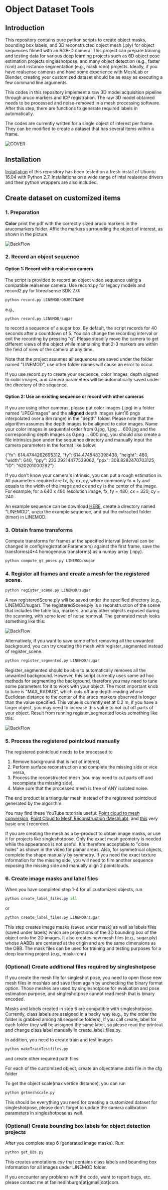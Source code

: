 # Object Dataset Tools

## Introduction

This repository contains pure python scripts to create object masks, bounding box labels, and 3D reconstructed object mesh (.ply) for object sequences filmed with an RGB-D camera. This project can prepare training and testing data for various deep learning projects such as 6D object pose estimation projects singleshotpose, and many object detection (e.g., faster rcnn) and instance segmentation (e.g., mask rcnn) projects. Ideally, if you have realsense cameras and have some experience with MeshLab or Blender, creating your customized dataset should be as easy as executing a few command line arguments.

This codes in this repository implement a raw 3D model acquisition pipeline through aruco markers and ICP registration. The raw 3D model obtained needs to be processed and noise-removed in a mesh processing software. After this step, there are functions to generate required labels in automatically. 

The codes are currently written for a single object of interest per frame. They can be modified to create a dataset that has several items within a frame.

![COVER](doc/cover.png)

## Installation

[Installation](doc/installation.md) of this repository has been tested on a fresh install of Ubuntu 16.04 with Python 2.7. Installations on a wide range of intel realsense drivers and their python wrappers are also included.

## Create dataset on customized items

### 1. Preparation

**Color** print the pdf with the correctly sized aruco markers in the arucomarkers folder. Affix the markers surrounding the object of interest, as shown in the picture.

![BackFlow](doc/setup.png)

### 2. Record an object sequence

#### Option 1: Record with a realsense camera

The script is provided to record an object video sequence using a compatible realsense camera. Use record.py for legacy models and record2.py for librealsense SDK 2.0:  

```python
python record.py LINEMOD/OBJECTNAME
```
e.g.,

```python
python record.py LINEMOD/sugar
```

to record a sequence of a sugar box. By default, the script records for 40 seconds after a countdown of 5. You can change the recording interval or exit the recording by pressing "q". Please steadily move the camera to get different views of the object while maintaining that 2-3 markers are within the field of view of the camera at any time. 

Note that the project assumes all sequences are saved under the folder named "LINEMOD", use other folder names will cause an error to occur. 

If you use record.py to create your sequence, color images, depth aligned to color images, and camera parameters will be automatically saved under the directory of the sequence. 

#### Option 2: Use an existing sequence or record with other cameras

If you are using other cameras, please put color images (.jpg) in a folder named "JPEGImages" and the **aligned** depth images (uint16 pngs interpolated over a 8m range) in the "depth" folder. Please note that the algorithm assumes the depth images to be  aligned to color images. Name your color images in sequential order from 0.jpg, 1.jpg ... 600.jpg and the corresponding depth images as 0.png ... 600.png, you should also create a file intrinsics.json under the sequence directory and manually input the camera parameters in the format like below:

{"fx": 614.4744262695312, "fy": 614.4745483398438, "height": 480, "width": 640, "ppy": 233.29214477539062, "ppx": 308.8282470703125, "ID": "620201000292"}

If you don't know your camera's intrinsic, you can put a rough estimation in. All parameters required are fx, fy, cx, cy, where commonly fx = fy and equals to the width of the image and cx and cy is the center of the image. For example, for a 640 x 480 resolution image, fx, fy = 480, cx = 320, cy = 240. 

An example sequence can be download [HERE](https://drive.google.com/open?id=1qvKRW-jDPHSaJKkzttfXIoESN0O6Fksr), create a directory named "LINEMOD", unzip the example sequence, and put the extracted folder (timer) in LINEMOD. 

### 3. Obtain frame transforms

Compute transforms for frames at the specified interval (interval can be changed in config/registrationParameters) against the first frame, save the transforms(4*4 homogenous transforms) as a numpy array (.npy).

```python
python compute_gt_poses.py LINEMOD/sugar
```

### 4. Register all frames and create a mesh for the registered scene.

```python
python register_scene.py LINEMOD/sugar
```
A raw registeredScene.ply will be saved under the specified directory (e.g., LINEMOD/sugar). The registeredScene.ply is a reconstruction of the scene that includes the table top, markers, and any other objects exposed during the scanning, with some level of noise removal. The generated mesh looks something like this:

![BackFlow](doc/unsegmented.png)

Alternatively, if you want to save some effort removing all the unwanted background, you can try creating the mesh with register_segmented instead of register_scene.

```python
python register_segmented.py LINEMOD/sugar
```

Register_segmented should be able to automatically removes all the unwanted background. However, this script currently uses some ad hoc methods for segmenting the background, therefore you may need to tune some parameters for it to work with your object. The most important knob to tune is "MAX_RADIUS", which cuts off any depth reading whose Euclidean distance to the center of the aruco markers observed is longer than the value specified. This value is currently set at 0.2 m, if you have a larger object, you may need to increase this value to not cut off parts of your object. Result from running register_segmented looks something like this:

![BackFlow](doc/segmented.png)

### 5. Process the registered pointcloud manually

The registered pointcloud needs to be processed to 
1) Remove background that is not of interest,
2) Perform surface reconstruction and complete the missing side or vice versa, 
3) Process the reconstructed mesh (you may need to cut parts off and recomplete the missing side),
4) Make sure that the processed mesh is free of ANY isolated noise.

The end product is a triangular mesh instead of the registered pointcloud generated by the algorithm.

You may find these YouTube tutorials useful: [Point cloud to mesh conversion](https://www.youtube.com/watch?v=38mt3kpsxd4), 
[Point Cloud to Mesh Reconstruction (MeshLab)](https://www.youtube.com/watch?v=lHKOJ1dbyJI), and [this](https://www.youtube.com/watch?v=BPX-j9xE2EQ) very basic one I recorded.

If you are creating the mesh as a by-product to obtain image masks, or use it for projects like singleshotpose. Only the exact mesh geometry is needed while the appearance is not useful. It's therefore acceptable to "close holes" as shown in the video for planar areas. Also, for symmetrical objects, complete the shape manually by symmetry. If you need the exact texture information for the missing side, you will need to film another sequence exposing the missing side and manually align 2 pointclouds. 



### 6. Create image masks and label files

When you have completed step 1-4 for all customized objects, run

```python
python create_label_files.py all
```
or 

```python
python create_label_files.py LINEMOD/sugar
```

This step creates image masks (saved under mask) as well as labels files (saved under labels) which are projections of the 3D bounding box of the object onto the 2D images. It also creates new mesh files (e.g., sugar.ply) whose AABBs are centered at the origin and are the same dimensions as the OBB. The mask files can be used for training and testing purposes for a deep learning project (e.g., mask-rcnn) 

### (Optional) Create additional files required by singleshotpose

If you create the mesh file for singleshot pose, you need to open those new mesh files in meshlab and save them again by unchecking the binary format option. Those meshes are used by singleshotpose for evaluation and pose estimation purpose, and singleshotpose cannot read mesh that is binary encoded.

Masks and labels created in step 6 are compatible with singleshotpose. Currently, class labels are assigned in a hacky way (e.g., by the order the folder is grabbed among all sequence folders), if you call create_label for each folder they will be assigned the same label, so please read the printout and change class label manually in create_label_files.py.

In addition, you need to create train and test images

```python
python makeTrainTestfiles.py
```

and create other required path files

For each of the customized object, create an objectname.data file in the cfg folder

To get the object scale(max vertice distance), you can run

```python
python getmeshscale.py
```

This should be everything you need for creating a customized dataset for singleshotpose, please don't forget to update the camera calibration parameters in singleshotpose as well.

### (Optional) Create bounding box labels for object detection projects

After you complete step 6 (generated image masks). Run:

```python
python get_BBs.py
```
This creates annotations.csv that contains class labels and bounding box information for all images under LINEMOD folder.


If you encounter any problems with the code, want to report bugs, etc. please contact me at faninedinburgh[at]gmail[dot]com.
